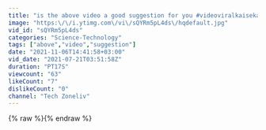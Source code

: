 ```yaml
---
title: "is the above video a good suggestion for you #videoviralkaisekare #videoviral #videoviraltiktok"
image: "https:\/\/i.ytimg.com\/vi\/sQYRm5pL4ds\/hqdefault.jpg"
vid_id: "sQYRm5pL4ds"
categories: "Science-Technology"
tags: ["above","video","suggestion"]
date: "2021-11-06T14:41:58+03:00"
vid_date: "2021-07-21T03:51:58Z"
duration: "PT17S"
viewcount: "63"
likeCount: "7"
dislikeCount: "0"
channel: "Tech Zoneliv"
---
```

{% raw %}{% endraw %}
